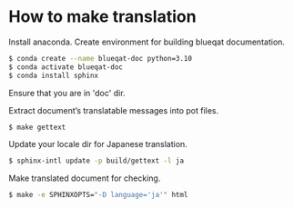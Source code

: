 # How to make translation

Install anaconda.
Create environment for building blueqat documentation.

```bash
$ conda create --name blueqat-doc python=3.10
$ conda activate blueqat-doc
$ conda install sphinx
```

Ensure that you are in 'doc' dir.

Extract document’s translatable messages into pot files.

```bash
$ make gettext
```

Update your locale dir for Japanese translation.

```bash
$ sphinx-intl update -p build/gettext -l ja
```

Make translated document for checking.

```bash
$ make -e SPHINXOPTS="-D language='ja'" html
```